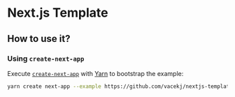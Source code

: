 # Next.js Template

## How to use it?

### Using `create-next-app`

Execute [`create-next-app`](https://github.com/vercel/next.js/tree/canary/packages/create-next-app) with [Yarn](https://yarnpkg.com/lang/en/docs/cli/create/) to bootstrap the example:

```bash
yarn create next-app --example https://github.com/vacekj/nextjs-template my-next-app
```
